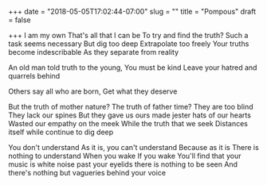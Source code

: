 +++
date = "2018-05-05T17:02:44-07:00"
slug = ""
title = "Pompous"
draft = false

+++
I am my own
That's all that I can be
To try and find the truth?
Such a task seems necessary
But dig too deep
Extrapolate too freely
Your truths become indescribable
As they separate from reality

An old man told truth to the young,
You must be kind
Leave your hatred and quarrels behind

Others say all who are born,
Get what they deserve

But the truth of mother nature?
The truth of father time?
They are too blind
They lack our spines
But they gave us ours
made jester hats of our hearts
Wasted our empathy on the meek
While the truth that we seek
Distances itself while continue to dig deep

You don't understand
As it is, you can't understand
Because as it is
There is nothing to understand
When you wake
If you wake
You'll find that your music is white noise
past your eyelids there is nothing to be seen
And there's nothing but vagueries behind your voice
